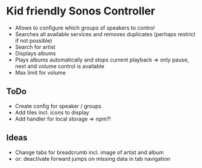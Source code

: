 # Kid friendly Sonos Controller

- Allows to configure which groups of speakers to control
- Searches all available services and removes duplicates (perhaps restrict if not possible)
- Search for artist
- Displays albums
- Plays albums automatically and stops current playback => only pause, next and volume control is available
- Max limit for volume

## ToDo
- Create config for speaker / groups
- Add tiles incl. icons to display
- Add handler for local storage => npm?!

## Ideas
- Change tabs for breadcrumb incl. image of artist and album
- or: deactivate forward jumps on missing data in tab navigation
